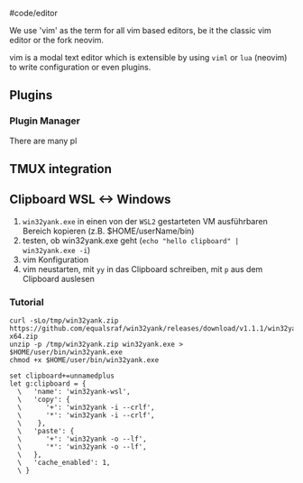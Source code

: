 
#code/editor 

We use 'vim' as the term for all vim based editors, be it the classic vim editor or the fork neovim. 

vim is a modal text editor which is extensible by using `viml`  or `lua` (neovim) to write configuration or even plugins.

## Plugins

### Plugin Manager
There are many pl

## TMUX integration

## Clipboard WSL <-> Windows

1. `win32yank.exe` in einen von der `WSL2` gestarteten VM ausführbaren Bereich kopieren (z.B. $HOME/userName/bin)
2. testen, ob win32yank.exe geht (`echo "hello clipboard" | win32yank.exe -i`)
3. vim Konfiguration
4. vim neustarten, mit `yy` in das Clipboard schreiben, mit `p` aus dem Clipboard auslesen

### Tutorial
```shell
curl -sLo/tmp/win32yank.zip https://github.com/equalsraf/win32yank/releases/download/v1.1.1/win32yank-x64.zip
unzip -p /tmp/win32yank.zip win32yank.exe > $HOME/user/bin/win32yank.exe
chmod +x $HOME/user/bin/win32yank.exe

```

```vim
set clipboard+=unnamedplus
let g:clipboard = {
  \   'name': 'win32yank-wsl',
  \   'copy': {
  \      '+': 'win32yank -i --crlf',
  \      '*': 'win32yank -i --crlf',
  \    },
  \   'paste': {
  \      '+': 'win32yank -o --lf',
  \      '*': 'win32yank -o --lf',
  \   },
  \   'cache_enabled': 1,
  \ }
```

